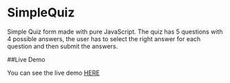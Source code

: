 # SimpleQuiz

Simple Quiz form made with pure JavaScript. The quiz has 5 questions with 4 possible answers, the user has to select the right answer for each question and then submit the answers.

##Live Demo

You can see the live demo [HERE]()
